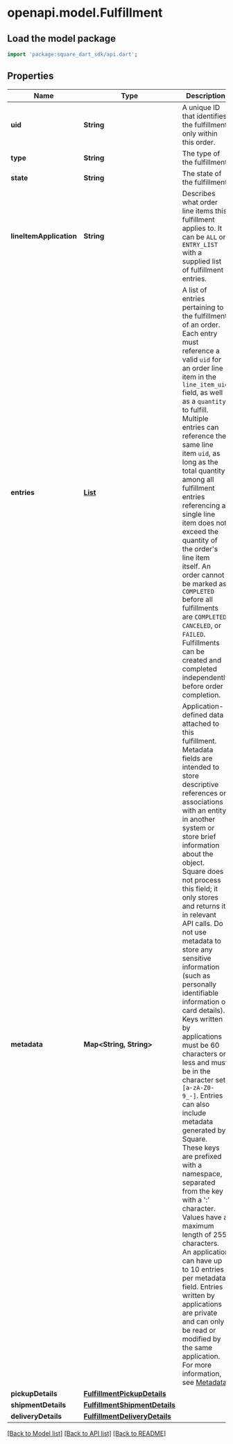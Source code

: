 # openapi.model.Fulfillment

## Load the model package
```dart
import 'package:square_dart_sdk/api.dart';
```

## Properties
Name | Type | Description | Notes
------------ | ------------- | ------------- | -------------
**uid** | **String** | A unique ID that identifies the fulfillment only within this order. | [optional] 
**type** | **String** | The type of the fulfillment. | [optional] 
**state** | **String** | The state of the fulfillment. | [optional] 
**lineItemApplication** | **String** | Describes what order line items this fulfillment applies to. It can be `ALL` or `ENTRY_LIST` with a supplied list of fulfillment entries. | [optional] 
**entries** | [**List<FulfillmentFulfillmentEntry>**](FulfillmentFulfillmentEntry.md) | A list of entries pertaining to the fulfillment of an order. Each entry must reference a valid `uid` for an order line item in the `line_item_uid` field, as well as a `quantity` to fulfill.  Multiple entries can reference the same line item `uid`, as long as the total quantity among all fulfillment entries referencing a single line item does not exceed the quantity of the order's line item itself.  An order cannot be marked as `COMPLETED` before all fulfillments are `COMPLETED`, `CANCELED`, or `FAILED`. Fulfillments can be created and completed independently before order completion. | [optional] [default to const []]
**metadata** | **Map<String, String>** | Application-defined data attached to this fulfillment. Metadata fields are intended to store descriptive references or associations with an entity in another system or store brief information about the object. Square does not process this field; it only stores and returns it in relevant API calls. Do not use metadata to store any sensitive information (such as personally identifiable information or card details).  Keys written by applications must be 60 characters or less and must be in the character set `[a-zA-Z0-9_-]`. Entries can also include metadata generated by Square. These keys are prefixed with a namespace, separated from the key with a ':' character.  Values have a maximum length of 255 characters.  An application can have up to 10 entries per metadata field.  Entries written by applications are private and can only be read or modified by the same application.  For more information, see [Metadata](https://developer.squareup.com/docs/build-basics/metadata). | [optional] [default to const {}]
**pickupDetails** | [**FulfillmentPickupDetails**](FulfillmentPickupDetails.md) |  | [optional] 
**shipmentDetails** | [**FulfillmentShipmentDetails**](FulfillmentShipmentDetails.md) |  | [optional] 
**deliveryDetails** | [**FulfillmentDeliveryDetails**](FulfillmentDeliveryDetails.md) |  | [optional] 

[[Back to Model list]](../README.md#documentation-for-models) [[Back to API list]](../README.md#documentation-for-api-endpoints) [[Back to README]](../README.md)


